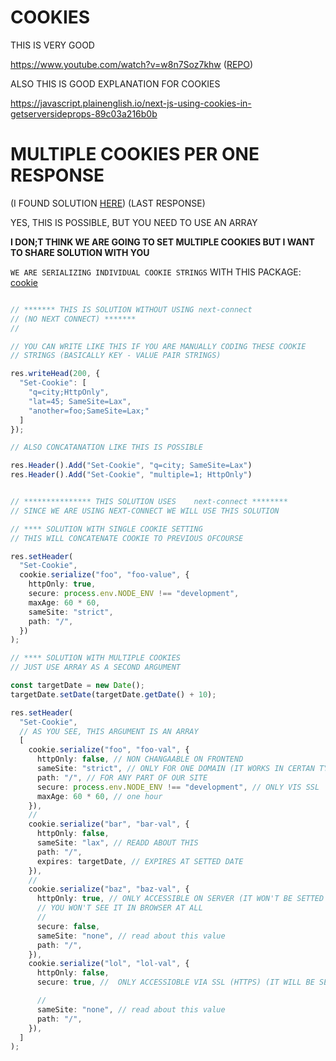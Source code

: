 # COOKIES

THIS IS VERY GOOD

<https://www.youtube.com/watch?v=w8n7Soz7khw> ([REPO](https://github.com/leighhalliday/nextjs-cookies/blob/main/pages/api/login.js))

ALSO THIS IS GOOD EXPLANATION FOR COOKIES

<https://javascript.plainenglish.io/next-js-using-cookies-in-getserversideprops-89c03a216b0b>


# MULTIPLE COOKIES PER ONE RESPONSE

(I FOUND SOLUTION [HERE](https://stackoverflow.com/questions/65452539/how-to-set-multiple-set-cookie-headers-on-single-response)) (LAST RESPONSE)

YES, THIS IS POSSIBLE, BUT YOU NEED TO USE AN ARRAY

**I DON;T THINK WE ARE GOING TO SET MULTIPLE COOKIES BUT I WANT TO SHARE SOLUTION WITH YOU**

`WE ARE SERIALIZING INDIVIDUAL COOKIE STRINGS` WITH THIS PACKAGE: [cookie](https://www.npmjs.com/package/cookie)

```ts

// ******* THIS IS SOLUTION WITHOUT USING next-connect
// (NO NEXT CONNECT) *******
//         

// YOU CAN WRITE LIKE THIS IF YOU ARE MANUALLY CODING THESE COOKIE 
// STRINGS (BASICALLY KEY - VALUE PAIR STRINGS)

res.writeHead(200, { 
  "Set-Cookie": [
    "q=city;HttpOnly",
    "lat=45; SameSite=Lax",
    "another=foo;SameSite=Lax;"
  ] 
});

// ALSO CONCATANATION LIKE THIS IS POSSIBLE

res.Header().Add("Set-Cookie", "q=city; SameSite=Lax")
res.Header().Add("Set-Cookie", "multiple=1; HttpOnly")


// *************** THIS SOLUTION USES    next-connect ********
// SINCE WE ARE USING NEXT-CONNECT WE WILL USE THIS SOLUTION

// **** SOLUTION WITH SINGLE COOKIE SETTING
// THIS WILL CONCATENATE COOKIE TO PREVIOUS OFCOURSE

res.setHeader(
  "Set-Cookie",
  cookie.serialize("foo", "foo-value", {
    httpOnly: true,
    secure: process.env.NODE_ENV !== "development",
    maxAge: 60 * 60,
    sameSite: "strict",
    path: "/",
  })
);

// **** SOLUTION WITH MULTIPLE COOKIES
// JUST USE ARRAY AS A SECOND ARGUMENT

const targetDate = new Date();
targetDate.setDate(targetDate.getDate() + 10);

res.setHeader(
  "Set-Cookie",
  // AS YOU SEE, THIS ARGUMENT IS AN ARRAY
  [
    cookie.serialize("foo", "foo-val", {
      httpOnly: false, // NON CHANGAABLE ON FRONTEND
      sameSite: "strict", // ONLY FOR ONE DOMAIN (IT WORKS IN CERTAN TYPES OF SUBDOMAINS)
      path: "/", // FOR ANY PART OF OUR SITE
      secure: process.env.NODE_ENV !== "development", // ONLY VIS SSL
      maxAge: 60 * 60, // one hour
    }),
    //
    cookie.serialize("bar", "bar-val", {
      httpOnly: false,
      sameSite: "lax", // READD ABOUT THIS
      path: "/",
      expires: targetDate, // EXPIRES AT SETTED DATE
    }),
    //
    cookie.serialize("baz", "baz-val", {
      httpOnly: true, // ONLY ACCESSIBLE ON SERVER (IT WON'T BE SETTED AT ALL INSIDE BROWSER)
      // YOU WON'T SEE IT IN BROWSER AT ALL
      // 
      secure: false,
      sameSite: "none", // read about this value
      path: "/",
    }),
    cookie.serialize("lol", "lol-val", {
      httpOnly: false,
      secure: true, //  ONLY ACCESSIOBLE VIA SSL (HTTPS) (IT WILL BE SETTED IN BROWSER, BUT YOU WON'T BE ABLE TO READ IT) (BUT IN CASE OF localhost IS GOING TO BE ACCESSIBLE IN BROWSER

      // 
      sameSite: "none", // read about this value
      path: "/",
    }),
  ]
);
```





